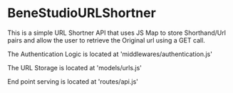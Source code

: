 # BeneStudioURLShortner
This is a simple URL Shortner API that uses JS Map to store Shorthand/Url pairs and allow the user to retrieve the Original url using a GET call.

The Authentication Logic is located at 'middlewares/authentication.js'

The URL Storage is located at 'models/urls.js'

End point serving is located at 'routes/api.js'
